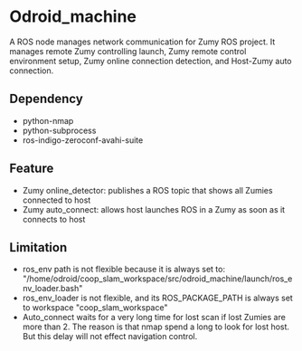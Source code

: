 # Odroid_machine
A ROS node manages network communication for Zumy ROS project. It manages remote Zumy controlling launch, Zumy remote control environment setup, Zumy online connection detection, and Host-Zumy auto connection.

## Dependency
* python-nmap
* python-subprocess
* ros-indigo-zeroconf-avahi-suite

## Feature
* Zumy online_detector: publishes a ROS topic that shows all Zumies connected to host 
* Zumy auto_connect: allows host launches ROS in a Zumy as soon as it connects to host

## Limitation 
* ros_env path is not flexible because it is always set to: "/home/odroid/coop_slam_workspace/src/odroid_machine/launch/ros_env_loader.bash"
* ros_env_loader is not flexible, and its ROS_PACKAGE_PATH is always set to workspace "coop_slam_workspace"
* Auto_connect waits for a very long time for lost scan if lost Zumies are more than 2. The reason is that nmap spend a long to look for lost host. But this delay will not effect navigation control. 
